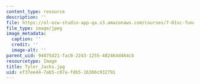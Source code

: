 ```yaml
---
content_type: resource
description: ''
file: https://ol-ocw-studio-app-qa.s3.amazonaws.com/courses/7-01sc-fundamentals-of-biology-fall-2011/ef37ee447ab5c07afdb516306c932791_Tyler_Jacks.jpg
file_type: image/jpeg
image_metadata:
  caption: ''
  credit: ''
  image-alt: ''
parent_uid: 94075d21-fac8-2243-1255-482464d464cb
resourcetype: Image
title: Tyler_Jacks.jpg
uid: ef37ee44-7ab5-c07a-fdb5-16306c932791
---
```

